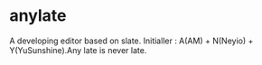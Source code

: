 # anylate
A developing editor based on slate.  Initialler :  A(AM) + N(Neyio) + Y(YuSunshine).Any late is never late.
